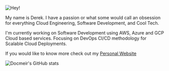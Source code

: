 ![Hey!](https://media3.giphy.com/media/dw36yjtOAtuSZyxEJG/giphy.gif)

My name is Derek. I have a passion or what some would call an obsession for everything Cloud Engineering, Software Development, and Cool Tech.

I'm currently working on Software Development using AWS, Azure and GCP Cloud based services.  Focusing on DevOps CI/CD methodology for Scalable Cloud Deployments.

If you would like to know more check out my [Personal Website](https://derek.orcafam.com)

![Docmeir's GitHub stats](https://github-readme-stats.vercel.app/api?username=docmeir&show_icons=true&theme=radical)

<!--
**Docmeir/docmeir** is a ✨ _special_ ✨ repository because its `README.md` (this file) appears on your GitHub profile.

Here are some ideas to get you started:

- 🔭 I’m currently working on ...
- 🌱 I’m currently learning ...
- 👯 I’m looking to collaborate on ...
- 🤔 I’m looking for help with ...
- 💬 Ask me about ...
- 📫 How to reach me: ...
- 😄 Pronouns: ...
- ⚡ Fun fact: ...
-->
